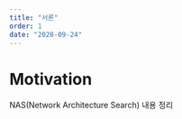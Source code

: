 ```yaml
---
title: "서론"
order: 1
date: "2020-09-24"
---
```


# Motivation

NAS(Network Architecture Search) 내용 정리